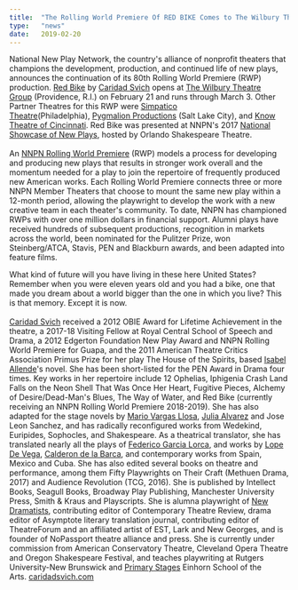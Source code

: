 ```yaml
---
title:  "The Rolling World Premiere Of RED BIKE Comes to The Wilbury Theatre Group"
type:   "news"
date:   2019-02-20
---
```


National New Play Network, the country's alliance of nonprofit theaters that champions the development, production, and continued life of new plays, announces the continuation of its 80th Rolling World Premiere (RWP) production. <a href="https://nnpn.us3.list-manage.com/track/click?u=8187fd10026cc4e077b70189d&amp;id=3925549e51&amp;e=26d23253c0" target="_blank" rel="nofollow">Red Bike</a> by <a href="https://www.broadwayworld.com/people/Caridad-Svich/" rel="nofollow">Caridad Svich</a> opens at <a href="https://nnpn.us3.list-manage.com/track/click?u=8187fd10026cc4e077b70189d&amp;id=e71d359d55&amp;e=26d23253c0" target="_blank" rel="nofollow">The Wilbury Theatre Group</a> (Providence, R.I.) on February 21 and runs through March 3. Other Partner Theatres for this RWP were <a href="https://nnpn.us3.list-manage.com/track/click?u=8187fd10026cc4e077b70189d&amp;id=387f72246a&amp;e=26d23253c0" target="_blank" rel="nofollow">Simpatico Theatre</a>(Philadelphia), <a href="https://www.broadwayworld.com/people/Pygmalion-Productions/" rel="nofollow">Pygmalion Productions</a> (Salt Lake City), and <a href="https://nnpn.us3.list-manage.com/track/click?u=8187fd10026cc4e077b70189d&amp;id=b46955bc02&amp;e=26d23253c0" target="_blank" rel="nofollow">Know Theatre of Cincinnati</a>. Red Bike was presented at NNPN's 2017 <a href="https://nnpn.us3.list-manage.com/track/click?u=8187fd10026cc4e077b70189d&amp;id=b9761d9de3&amp;e=26d23253c0" target="_blank" rel="nofollow">National Showcase of New Plays</a>, hosted by Orlando Shakespeare Theatre.\
\
An <a href="https://nnpn.us3.list-manage.com/track/click?u=8187fd10026cc4e077b70189d&amp;id=2b858e9b9c&amp;e=26d23253c0" target="_blank" rel="nofollow">NNPN Rolling World Premiere</a> (RWP) models a process for developing and producing new plays that results in stronger work overall and the momentum needed for a play to join the repertoire of frequently produced new American works. Each Rolling World Premiere connects three or more NNPN Member Theaters that choose to mount the same new play within a 12-month period, allowing the playwright to develop the work with a new creative team in each theater's community. To date, NNPN has championed RWPs with over one million dollars in financial support. Alumni plays have received hundreds of subsequent productions, recognition in markets across the world, been nominated for the Pulitzer Prize, won Steinberg/ATCA, Stavis, PEN and Blackburn awards, and been adapted into feature films.

What kind of future will you have living in these here United States? Remember when you were eleven years old and you had a bike, one that made you dream about a world bigger than the one in which you live? This is that memory. Except it is now.\
\
<a href="https://www.broadwayworld.com/people/Caridad-Svich/" rel="nofollow">Caridad Svich</a> received a 2012 OBIE Award for Lifetime Achievement in the theatre, a 2017-18 Visiting Fellow at Royal Central School of Speech and Drama, a 2012 Edgerton Foundation New Play Award and NNPN Rolling World Premiere for Guapa, and the 2011 American Theatre Critics Association Primus Prize for her play The House of the Spirits, based <a href="https://www.broadwayworld.com/people/Isabel-Allende/" rel="nofollow">Isabel Allende</a>'s novel. She has been short-listed for the PEN Award in Drama four times. Key works in her repertoire include 12 Ophelias, Iphigenia Crash Land Falls on the Neon Shell That Was Once Her Heart, Fugitive Pieces, Alchemy of Desire/Dead-Man's Blues, The Way of Water, and Red Bike (currently receiving an NNPN Rolling World Premiere 2018-2019). She has also adapted for the stage novels by <a href="https://www.broadwayworld.com/people/Mario-Vargas-Llosa/" rel="nofollow">Mario </a><a href="https://www.broadwayworld.com/people/Vargas-Llosa/" rel="nofollow">Vargas Llosa</a>, <a href="https://www.broadwayworld.com/people/Julia-Alvarez/" rel="nofollow">Julia Alvarez</a> and Jose Leon Sanchez, and has radically reconfigured works from Wedekind, Euripides, Sophocles, and Shakespeare. As a theatrical translator, she has translated nearly all the plays of <a href="https://www.broadwayworld.com/people/Federico-Garcia-Lorca/" rel="nofollow">Federico Garcia Lorca</a>, and works by <a href="https://www.broadwayworld.com/people/Lope-De-Vega/" rel="nofollow">Lope De Vega</a>, <a href="https://www.broadwayworld.com/people/Calderon-de%2Bla%2BBarca/" rel="nofollow">Calderon de la Barca</a>, and contemporary works from Spain, Mexico and Cuba. She has also edited several books on theatre and performance, among them Fifty Playwrights on Their Craft (Methuen Drama, 2017) and Audience Revolution (TCG, 2016). She is published by Intellect Books, Seagull Books, Broadway Play Publishing, Manchester University Press, Smith &amp; Kraus and Playscripts. She is alumna playwright of <a href="https://www.broadwayworld.com/people/New-Dramatists/" rel="nofollow">New Dramatists</a>, contributing editor of Contemporary Theatre Review, drama editor of Asymptote literary translation journal, contributing editor of TheatreForum and an affiliated artist of EST, Lark and New Georges, and is founder of NoPassport theatre alliance and press. She is currently under commission from American Conservatory Theatre, Cleveland Opera Theatre and Oregon Shakespeare Festival, and teaches playwriting at Rutgers University-New Brunswick and <a href="https://www.broadwayworld.com/people/Primary-Stages/" rel="nofollow">Primary Stages</a> Einhorn School of the Arts. <a href="https://nnpn.us3.list-manage.com/track/click?u=8187fd10026cc4e077b70189d&amp;id=205080ba3c&amp;e=26d23253c0" target="_blank" rel="nofollow">caridadsvich.com</a>

